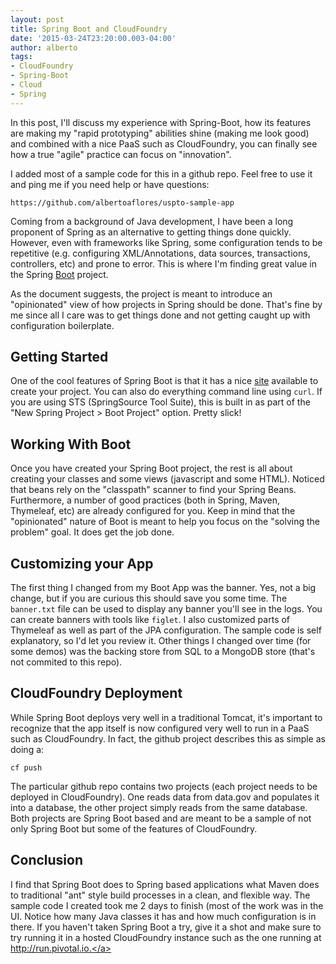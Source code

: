 ```yaml
---
layout: post
title: Spring Boot and CloudFoundry
date: '2015-03-24T23:20:00.003-04:00'
author: alberto
tags:
- CloudFoundry
- Spring-Boot
- Cloud
- Spring
---
```


In this post, I'll discuss my experience with Spring-Boot, how its features are making my "rapid prototyping" abilities shine (making me look good) and combined with a nice PaaS such as CloudFoundry, you can finally see how a true "agile" practice can focus on "innovation".

I added most of a sample code for this in a github repo. Feel free to use it and ping me if you need help or have questions:

```https://github.com/albertoaflores/uspto-sample-app```

Coming from a background of Java development, I have been a long  proponent of Spring as an alternative to getting things done quickly. However, even with frameworks like Spring, some configuration tends to be repetitive (e.g. configuring XML/Annotations,  data sources, transactions, controllers, etc) and prone to error. This is where I'm finding great value in the Spring <a href="http://projects.spring.io/spring-boot/" rel="nofollow" target="_blank">Boot</a> project.

As the document suggests, the project is meant to introduce an "opinionated" view of how projects in Spring should be done. That's fine by me since all I care was to get things done and not getting caught up with configuration boilerplate.

## Getting Started
One of the cool features of Spring Boot is that it has a nice <a href="http://start.spring.io/" rel="nofollow" target="_blank">site</a> available to create your project. You can also do everything command line using ```curl```. If you are using STS (SpringSource Tool Suite), this is built in as part of the "New Spring Project > Boot Project" option. Pretty slick!

## Working With Boot
Once you have created your Spring Boot project, the rest is all about creating your classes and some views (javascript and some HTML). Noticed that beans rely on the "classpath" scanner to find your Spring Beans. Furthermore, a number of good practices (both in Spring, Maven, Thymeleaf, etc) are already configured for you. Keep in mind that the "opinionated" nature of Boot is meant to help you focus on the "solving the problem" goal. It does get the job done.

## Customizing your App
The first thing I changed from my Boot App was the banner. Yes, not a big change, but if you are curious this should save you some time. The ```banner.txt``` file can be used to display any banner you'll see in the logs. You can create banners with tools like ```figlet```. I also customized parts of Thymeleaf as well as part of the JPA configuration. The sample code is self explanatory, so I'd let you review it. Other things I changed over time (for some demos) was the backing store from SQL to a MongoDB store (that's not commited to this repo).

## CloudFoundry Deployment
While Spring Boot deploys very well in a traditional Tomcat, it's important to recognize that the app itself is now configured very well to run in a PaaS such as CloudFoundry. In fact, the github project describes this as simple as doing a:

``` cf push ```

The particular github repo contains two projects (each project needs to be deployed in CloudFoundry). One reads data from data.gov and populates it into a database, the other project simply reads from the same database. Both projects are Spring Boot based and are meant to be a sample of not only Spring Boot but some of the features of CloudFoundry.

## Conclusion
I find that Spring Boot does to Spring based applications what Maven does to traditional "ant" style build processes in a clean, and flexible way. The sample code I created took me 2 days to finish (most of the work was in the UI. Notice how many Java classes it has and how much configuration is in there. If you haven't taken Spring Boot a try, give it a shot and make sure to try running it in a hosted CloudFoundry instance such as the one running at <a href="http://run.pivotal.io/" rel="nofollow" target="_blank">http://run.pivotal.io.</a>